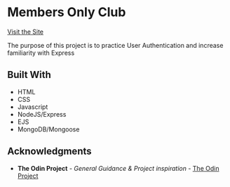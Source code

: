 # Members Only Club

[Visit the Site](https://games-nb.web.app/)

The purpose of this project is to practice User Authentication and increase familiarity with Express

## Built With

- HTML
- CSS
- Javascript
- NodeJS/Express
- EJS
- MongoDB/Mongoose

## Acknowledgments

- **The Odin Project** - _General Guidance & Project inspiration_ - [The Odin Project](https://www.theodinproject.com/paths/full-stack-javascript/courses/nodejs/lessons/members-only)
